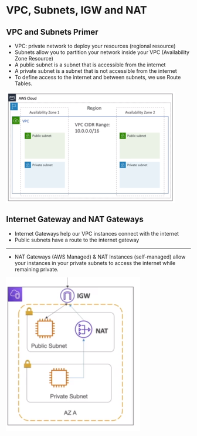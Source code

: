 # VPC, Subnets, IGW and NAT

## VPC and Subnets Primer

- VPC: private network to deploy your resources (regional resource)
- Subnets allow you to partition your network inside your VPC (Availability Zone Resource)
- A public subnet is a subnet that is accessible from the internet
- A private subnet is a subnet that is not accessible from the internet
- To define access to the internet and between subnets, we use Route Tables.

![](img/2022-02-08-07-43-32.png)

## Internet Gateway and NAT Gateways

- Internet Gateways help our VPC instances connect with the internet
- Public subnets have a route to the internet gateway

---

- NAT Gateways (AWS Managed) & NAT Instances (self-managed) allow your instances in your private subnets to access the internet while remaining private.

![](img/2022-02-08-07-46-26.png)